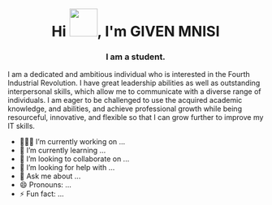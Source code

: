 
<h1 align="center">Hi <img src="https://github.com/mitul3737/mitul3737/blob/main/Wave.gif" height="55px" width="55px">, I'm GIVEN MNISI</h1>
<h3 align="center"> </h3>

<h3 align="center">I am a student.</h3>
<p> I am a dedicated and ambitious individual who is interested in the Fourth Industrial Revolution. I have great leadership abilities as well as outstanding interpersonal skills, which allow me to communicate with a diverse range of individuals. I am eager to be challenged to use the acquired academic knowledge, and abilities, and achieve professional growth while being resourceful, innovative, and flexible so that I can grow further to improve my IT skills. </p>

- 👨🏽‍💻 I’m currently working on ...
- 🌱 I’m currently learning ...
- 👯 I’m looking to collaborate on ...
- 🤔 I’m looking for help with ...
- 💬 Ask me about ...
- 😄 Pronouns: ...
- ⚡ Fun fact: ...


